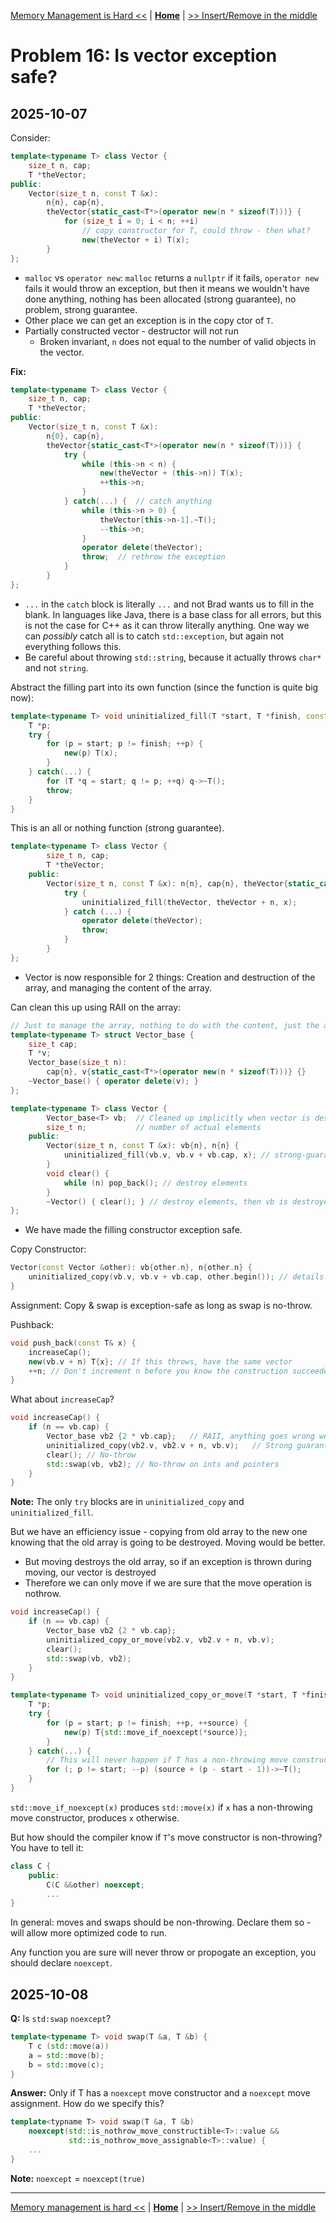 [Memory Management is Hard <<](./problem_15.md) | [**Home**](../README.md) | [>> Insert/Remove in the middle](./problem_17.md)

# Problem 16: Is vector exception safe?
## **2025-10-07**

Consider:

```C++
template<typename T> class Vector {
    size_t n, cap;
    T *theVector;
public:
    Vector(size_t n, const T &x): 
        n{n}, cap{n}, 
        theVector{static_cast<T*>(operator new(n * sizeof(T)))} {
            for (size_t i = 0; i < n; ++i)
                // copy constructor for T, could throw - then what?
                new(theVector + i) T(x);
        }
};
```

- `malloc` vs `operator new`: `malloc` returns a `nullptr` if it fails, `operator new` fails it would throw an exception, but then it means we wouldn't have done anything, nothing has been allocated (strong guarantee), no problem, strong guarantee.
- Other place we can get an exception is in the copy ctor of `T`.
- Partially constructed vector - destructor will not run
    - Broken invariant, `n` does not equal to the number of valid objects in the vector.

**Fix:**
```C++
template<typename T> class Vector {
    size_t n, cap;
    T *theVector;
public:
    Vector(size_t n, const T &x): 
        n{0}, cap{n}, 
        theVector{static_cast<T*>(operator new(n * sizeof(T)))} {
            try {
                while (this->n < n) {
                    new(theVector + (this->n)) T(x);
                    ++this->n;
                }
            } catch(...) {  // catch anything
                while (this->n > 0) {
                    theVector[this->n-1].~T();
                    --this->n;
                }
                operator delete(theVector);
                throw;  // rethrow the exception
            }
        }
};
```

- `...` in the `catch` block is literally `...` and not Brad wants us to fill in the blank. In languages like Java, there is a base class for all errors, but this is not the case for C++ as it can throw literally anything. One way we can *possibly* catch all is to catch `std::exception`, but again not everything follows this.
- Be careful about throwing `std::string`, because it actually throws `char*` and not `string`.


Abstract the filling part into its own function (since the function is quite big now):

```C++
template<typename T> void uninitialized_fill(T *start, T *finish, const T &x) {
    T *p;
    try {
        for (p = start; p != finish; ++p) {
            new(p) T(x);
        }
    } catch(...) {
        for (T *q = start; q != p; ++q) q->~T();
        throw;
    }
}
```

This is an all or nothing function (strong guarantee).

```C++
template<typename T> class Vector {
        size_t n, cap;
        T *theVector;
    public:
        Vector(size_t n, const T &x): n{n}, cap{n}, theVector{static_cast<T*>(operator new(n * sizeof(T)))} {
            try {
                uninitialized_fill(theVector, theVector + n, x);
            } catch (...) {
                operator delete(theVector);
                throw;
            }
        }
};
```

- Vector is now responsible for 2 things: Creation and destruction of the array, and managing the content of the array.

Can clean this up using RAII on the array:

```C++
// Just to manage the array, nothing to do with the content, just the array itself
template<typename T> struct Vector_base {
    size_t cap;
    T *v;
    Vector_base(size_t n): 
        cap{n}, v{static_cast<T*>(operator new(n * sizeof(T)))} {}
    ~Vector_base() { operator delete(v); }
};

template<typename T> class Vector {
        Vector_base<T> vb;  // Cleaned up implicitly when vector is destroyed
        size_t n;           // number of actual elements
    public:
        Vector(size_t n, const T &x): vb{n}, n{n} {
            uninitialized_fill(vb.v, vb.v + vb.cap, x); // strong-guarantee
        }
        void clear() {
            while (n) pop_back(); // destroy elements
        }
        ~Vector() { clear(); } // destroy elements, then vb is destroyed
};
```  
- We have made the filling constructor exception safe.

Copy Constructor:

```C++
Vector(const Vector &other): vb{other.n}, n{other.n} {
    uninitialized_copy(vb.v, vb.v + vb.cap, other.begin()); // details exercise
}
```

Assignment: Copy & swap is exception-safe as long as swap is no-throw.

Pushback:

```C++
void push_back(const T& x) {
    increaseCap();
    new(vb.v + n) T{x}; // If this throws, have the same vector
    ++n; // Don't increment n before you know the construction succeeded
}
``` 

What about `increaseCap`? 

```C++
void increaseCap() {
    if (n == vb.cap) {
        Vector_base vb2 {2 * vb.cap};   // RAII, anything goes wrong we're good
        uninitialized_copy(vb2.v, vb2.v + n, vb.v);   // Strong guarantee
        clear(); // No-throw
        std::swap(vb, vb2); // No-throw on ints and pointers
    }
}
```

**Note:** The only `try` blocks are in `uninitialized_copy` and `uninitialized_fill`.

But we have an efficiency issue - copying from old array to the new one knowing that the old array is going to be destroyed. Moving would be better.
- But moving destroys the old array, so if an exception is thrown during moving, our vector is destroyed
- Therefore we can only move if we are sure that the move operation is nothrow.

```C++
void increaseCap() {
    if (n == vb.cap) {
        Vector_base vb2 {2 * vb.cap};
        uninitialized_copy_or_move(vb2.v, vb2.v + n, vb.v);
        clear();
        std::swap(vb, vb2);
    }
}

template<typename T> void uninitialized_copy_or_move(T *start, T *finish, T *source) {
    T *p;
    try {
        for (p = start; p != finish; ++p, ++source) {
            new(p) T{std::move_if_noexcept(*source)};
        }
    } catch(...) {
        // This will never happen if T has a non-throwing move constructor
        for (; p != start; --p) (source + (p - start - 1))->~T();
    }
}
```

`std::move_if_noexcept(x)` produces `std::move(x)` if `x` has a non-throwing move constructor, produces `x` otherwise.

But how should the compiler know if `T`'s move constructor is non-throwing? You have to tell it:

```C++
class C {
    public:
        C(C &&other) noexcept;
        ...
}
```

In general: moves and swaps should be non-throwing. Declare them so - will allow more optimized code to run.

Any function you are sure will never throw or propogate an exception, you should declare `noexcept`.

## **2025-10-08**

**Q:** Is `std:swap` `noexcept`?

```C++
template<typename T> void swap(T &a, T &b) {
    T c (std::move(a))
    a = std::move(b);
    b = std::move(c);
}
```

**Answer:** Only if T has a `noexcept` move constructor and a `noexcept` move assignment. How do we specify this?

```C++
template<typname T> void swap(T &a, T &b) 
    noexcept(std::is_nothrow_move_constructible<T>::value &&
             std::is_nothrow_move_assignable<T>::value) {
    ...
}
``` 
**Note:** `noexcept` = `noexcept(true)`

---
[Memory management is hard <<](./problem_15.md) | [**Home**](../README.md) | [>> Insert/Remove in the middle](./problem_17.md)